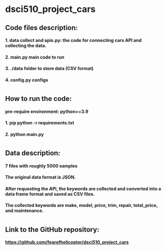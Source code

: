 # dsci510_project_cars

## Code files description:
#### 1. data collect and apis.py: the code for connecting cars API and collecting the data.
#### 2. main.py main code to run
#### 3. ./data folder to store data (CSV format)
#### 4. config.py configs
#
## How to run the code:
#### pre-require environment: python>=3.9
#### 1. pip python -r requirements.txt 
#### 2. python main.py
#
## Data description:
#### 7 files with roughly 5000 samples
#### The original data format is JSON. 
#### After requesting the API, the keywords are collected and converted into a data frame format and saved as CSV files.
#### The collected keywords are make, model, price, trim, repair, total_price, and maintenance.
#
## Link to the GitHub repository: 
#### https://github.com/fearofhelicopter/dsci510_project_cars
